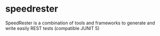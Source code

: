 # speedrester
SpeedRester is a combination of tools and frameworks to generate and write easily REST tests (compatible JUNIT 5)

